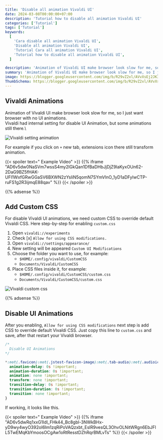 ```yaml
---
title: 'Disable all animation Vivaldi UI'
date: 2024-03-08T00:00:00+07:00
description: 'Tutorial how to disable all animation Vivaldi UI'
categories: ['Tutorial']
tags: ['Tutorial']
keywords:
  [
    'Cara disable all animation Vivaldi UI',
    'Disable all animation Vivaldi UI',
    'Tutorial Cara all animation Vivaldi UI',
    'Tutorial how to disable all animation Vivaldi UI',
  ]

description: 'Animation of Vivaldi UI make browser look slow for me, so I just want browser with no UI animations.'
summary: 'Animation of Vivaldi UI make browser look slow for me, so I just want browser with no UI animations.'
image: https://blogger.googleusercontent.com/img/b/R29vZ2xl/AVvXsEj2JK3oWUZ-t-40Nhqt4jhOeYlp9HSiM3ZpOINd88fpwyireJ1fYy_yxdU7gWGfQBYfuEWsmzblIbk41YJzIRiI_hM4hTL9StW6bSnxXhMzJZ90whU0uAyzJ6odNXTvfGY4n37XH6pQ8Hgj0tfw02YTM0c-ps4HA1cDWo-nl4OFtORr2mhrLyeCwVao_ukn/s80-rw/vivaldi-logo.png
ThumbSchema: https://blogger.googleusercontent.com/img/b/R29vZ2xl/AVvXsEj2JK3oWUZ-t-40Nhqt4jhOeYlp9HSiM3ZpOINd88fpwyireJ1fYy_yxdU7gWGfQBYfuEWsmzblIbk41YJzIRiI_hM4hTL9StW6bSnxXhMzJZ90whU0uAyzJ6odNXTvfGY4n37XH6pQ8Hgj0tfw02YTM0c-ps4HA1cDWo-nl4OFtORr2mhrLyeCwVao_ukn/s0/vivaldi-logo.png
---
```


## Vivaldi Animations
Animation of Vivaldi UI make browser look slow for me, so I just want browser with no UI animations.\
Vivaldi had internal setting for disable UI Animation, but some animations still there.\

![Vivaldi setting animation](https://blogger.googleusercontent.com/img/b/R29vZ2xl/AVvXsEim9h3DFHl83KSTk9RJtYo1HDy7rA3M71BVENVwdaBryTOPtD0paJdy-ttrdnZlW0h1XsH2kFgm7OACPwGu8ItiNgTxSLu5NF5sq40n48l8BFVI7JeHzq5eBpguAlWxU0roNOd80BQFhSY-phRKcZV4CE8qdrvm-Zl5-q5M3dVzIINcfhrYkvIMU7ZaDQWB/s0/rmdhnreza.my.id.disable.vivaldi.animation.1.jpg)

For example if you click on `+` new tab, extensions icon there still transform animation.

{{< spoiler text=" Example Video" >}}
{{% iframe "AD6v5dw0NaSVm7wssS4my2lGkQan1DfBaDHbJjDjZ9laKyxOUn62-2DaG9BZ5fHAK-UFI1WxfGRwGGaSV6BXWN2zYsliN5qomN7SYmVlnO_1yD1aDFylwCTP-ruFS1g2R3ijmqE88qav" %}}
{{< /spoiler >}}

{{% adsense %}}

## Add Custom CSS
For disable Vivaldi UI animations, we need custom CSS to override default Vivaldi CSS.
Here step-by-step for enabling `custom.css`
1. Open `vivaldi://experiments`
2. Check [x] `Allow for using CSS modifications.`
3. Open `vivaldi://settings/appearance/`
4. New setting will be appeared `Custom UI Modifications`
5. Choose the folder you want to use, for example:
   * `$HOME/.config/vivaldi/CustomCSS`
   * `Documents/Vivaldi/CustomCSS`
6. Place CSS files inside it, for example:
   * `$HOME/.config/vivaldi/CustomCSS/custom.css`
   * `Documents/Vivaldi/CustomCSS/custom.css`

![Vivaldi custom css](https://blogger.googleusercontent.com/img/b/R29vZ2xl/AVvXsEgW92tKdMgt53F_H13gAgsUyL8zTHsAIhBpDw7DhGuhHQIj8qRDQosdvZF4mCJthvZshP0wh7m4Ril3Enxqd01IDfUxsiV3vgYVQpxVCtw8vS9xQNI6nsoIC0OpJj3R6vx0xbJWSqdfAEFoSIprP8bGrpPH59qq5NR7xjZga6BdbyE8gWe-2l9TwctaKrU9/s0/rmdhnreza.my.id.disable.vivaldi.animation.2.jpg)

{{% adsense %}}

## Disable UI Animations
After you enabling, `Allow for using CSS modifications` next step is add CSS to override default Vivaldi CSS.
Just copy this line to `custom.css` and save, after that restart your Vivaldi browser.
```css
/* 
  Disable UI Animations 
*/

*:not(.favicon):not(.jstest-favicon-image):not(.tab-audio):not(.audioicon):not(.tab-position):not(#modal-bg):not(input[type=checkbox]) {
  animation-delay: 0s !important;
  animation-duration: 0s !important;
  animation: none !important;
  transform: none !important;
  transition-delay: 0s !important;
  transition-duration: 0s !important;
  transition: none !important;
}
```

If working, it looks like this.

{{< spoiler text=" Example Video" >}}
{{% iframe "AD6v5dwRq1xxG1Idl_FHk44_Bc8gbl-3NWkBHx-yD9wy4wyO392oI6Im1zqRiPoVAQzxbt_EslR9vesQL3OhvOLNitWRgn6EbJFlL5TwEMqKbYmoosOCgAw1oRtResstDZhRqrBMLvTs" %}}
{{< /spoiler >}}

